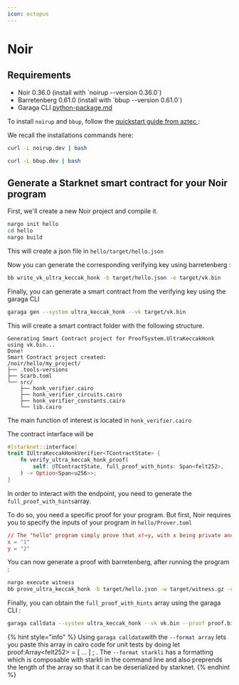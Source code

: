 ```yaml
---
icon: octopus
---
```


# Noir

## Requirements

* Noir 0.36.0 (install with \`noirup --version 0.36.0\`)
* Barretenberg 0.61.0 (install with \`bbup --version 0.61.0\`)
* Garaga CLI [python-package.md](../installation/python-package.md "mention")

To install `noirup` and `bbup`, follow the [quickstart guide from aztec ](https://noir-lang.org/docs/getting_started/quick_start):&#x20;

We recall the installations commands here:&#x20;

```bash
curl -L noirup.dev | bash
```

```bash
curl -L bbup.dev | bash
```

## Generate a Starknet smart contract for your Noir program

First, we'll create a new Noir project and compile it.&#x20;

```bash
nargo init hello
cd hello
nargo build
```

This will create a json file in `hello/target/hello.json`&#x20;

Now you can generate the corresponding verifying key using barretenberg :

```bash
bb write_vk_ultra_keccak_honk -b target/hello.json -o target/vk.bin
```

Finally, you can generate a smart contract from the verifying key using the garaga CLI

```bash
garaga gen --system ultra_keccak_honk --vk target/vk.bin
```

This will create a smart contract folder with the following structure.&#x20;

```
Generating Smart Contract project for ProofSystem.UltraKeccakHonk using vk.bin...
Done!
Smart Contract project created:
/noir/hello/my_project/
├── .tools-versions
├── Scarb.toml
└── src/
    ├── honk_verifier.cairo
    ├── honk_verifier_circuits.cairo
    ├── honk_verifier_constants.cairo
    └── lib.cairo
```

The main function of interest is located in  `honk_verifier.cairo`

The contract interface will be

```rust
#[starknet::interface]
trait IUltraKeccakHonkVerifier<TContractState> {
    fn verify_ultra_keccak_honk_proof(
        self: @TContractState, full_proof_with_hints: Span<felt252>,
    ) -> Option<Span<u256>>;
}

```



In order to interact with the endpoint, you need to generate the `full_proof_with_hints`array.&#x20;

To do so, you need a specific proof for your program. But first, Noir requires you to specify the inputs of your program in `hello/Prover.toml` &#x20;

```toml
// The "hello" program simply prove that x!=y, with x being private and y public.  
x = "1"
y = "2"
```

You can now generate a proof with barretenberg, after running the program :&#x20;

```bash
nargo execute witness
bb prove_ultra_keccak_honk -b target/hello.json -w target/witness.gz -o target/proof.bin
```

Finally, you can obtain the `full_proof_with_hints` array using the garaga CLI :&#x20;

```bash
garaga calldata --system ultra_keccak_honk --vk vk.bin --proof proof.bin --format array
```



{% hint style="info" %}
Using `garaga calldata`with the `--format array`  lets you paste this array in cairo code for unit tests by doing let proof:Array\<felt252> = \[ ... ] ; . The `--format starkli`  has a formatting which is composable with starkli in the command line and also preprends the length of the array so that it can be deserialized by starknet.&#x20;
{% endhint %}
